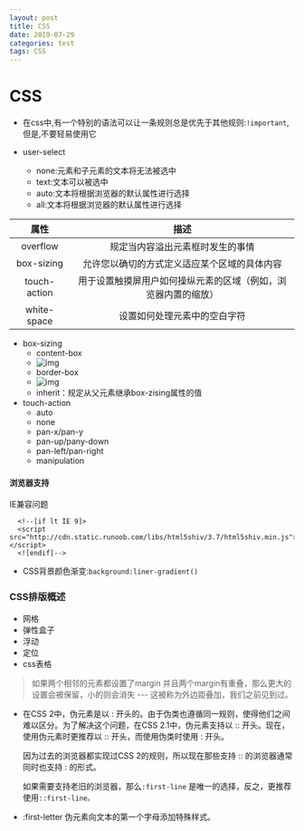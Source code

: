 ```yaml
---
layout: post
title: CSS
date: 2019-07-29
categories: test
tags: CSS
---
```


# CSS

- 在css中,有一个特别的语法可以让一条规则总是优先于其他规则:`!important`,但是,不要轻易使用它

- user-select
  - none:元素和子元素的文本将无法被选中
  - text:文本可以被选中
  - auto:文本将根据浏览器的默认属性进行选择
  - all:文本将根据浏览器的默认属性进行选择

|     属性     |                             描述                             |
| :----------: | :----------------------------------------------------------: |
|   overflow   |               规定当内容溢出元素框时发生的事情               |
|  box-sizing  |         允许您以确切的方式定义适应某个区域的具体内容         |
| touch-action | 用于设置触摸屏用户如何操纵元素的区域（例如，浏览器内置的缩放） |
| white-space  |                 设置如何处理元素中的空白字符                 |

- box-sizing
  - content-box
  - ![img](https://timgsa.baidu.com/timg?image&quality=80&size=b9999_10000&sec=1564466411617&di=0492cb4ba9c6f22a3d1d0b523a786806&imgtype=jpg&src=http%3A%2F%2Fimg3.imgtn.bdimg.com%2Fit%2Fu%3D3901347258%2C2661727923%26fm%3D214%26gp%3D0.jpg)
  - border-box
  - ![img](https://ss1.bdstatic.com/70cFuXSh_Q1YnxGkpoWK1HF6hhy/it/u=4208792939,3065264734&fm=26&gp=0.jpg)
  - inherit：规定从父元素继承box-zising属性的值
- touch-action
  - auto
  - none
  - pan-x/pan-y
  - pan-up/pany-down
  - pan-left/pan-right
  - manipulation

#### 浏览器支持

IE兼容问题

```
  <!--[if lt IE 9]>
  <script src="http://cdn.static.runoob.com/libs/html5shiv/3.7/html5shiv.min.js"></script>
  <![endif]-->
```

- CSS背景颜色渐变:`background:liner-gradient()`

### CSS排版概述

- 网格
- 弹性盒子
- 浮动
- 定位
- css表格

> 如果两个相邻的元素都设置了margin 并且两个margin有重叠，那么更大的设置会被保留，小的则会消失 --- 这被称为外边距叠加，我们之前见到过。

- 在CSS 2中，伪元素是以 : 开头的。由于伪类也遵循同一规则，使得他们之间难以区分。为了解决这个问题，在CSS 2.1中，伪元素支持以 :: 开头。现在，使用伪元素时更推荐以 :: 开头，而使用伪类时使用 : 开头。

  因为过去的浏览器都实现过CSS 2的规则，所以现在那些支持 :: 的浏览器通常同时也支持 : 的形式。

  如果需要支持老旧的浏览器，那么`:first-line` 是唯一的选择，反之，更推荐使用`::first-line。`

- :first-letter 伪元素向文本的第一个字母添加特殊样式。